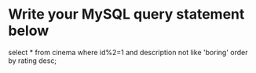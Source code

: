 # Write your MySQL query statement below
select * from cinema where id%2=1 and description not like 'boring' order by rating desc;
